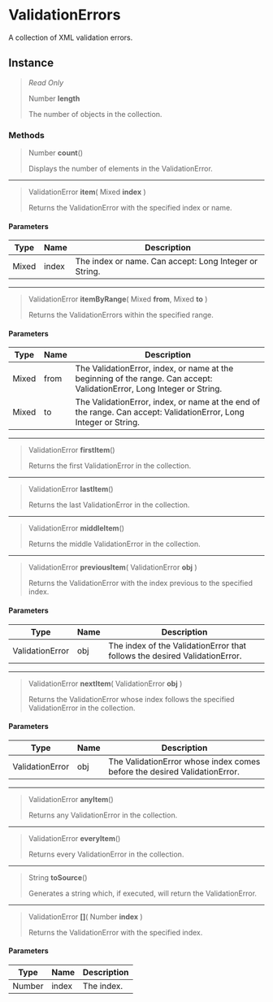 # ValidationErrors
A collection of XML validation errors.

## Instance
> *Read Only* 
> 
> Number **length** 
>
> The number of objects in the collection.

### Methods
> Number **count**()
> 
> Displays the number of elements in the ValidationError.
*** 
> ValidationError **item**( Mixed **index** )
> 
> Returns the ValidationError with the specified index or name.
#### Parameters
| Type | Name | Description |
|---|---|---|
| Mixed | index | The index or name. Can accept: Long Integer or String. |

*** 
> ValidationError **itemByRange**( Mixed **from**, Mixed **to** )
> 
> Returns the ValidationErrors within the specified range.
#### Parameters
| Type | Name | Description |
|---|---|---|
| Mixed | from | The ValidationError, index, or name at the beginning of the range. Can accept: ValidationError, Long Integer or String. |
| Mixed | to | The ValidationError, index, or name at the end of the range. Can accept: ValidationError, Long Integer or String. |

*** 
> ValidationError **firstItem**()
> 
> Returns the first ValidationError in the collection.
*** 
> ValidationError **lastItem**()
> 
> Returns the last ValidationError in the collection.
*** 
> ValidationError **middleItem**()
> 
> Returns the middle ValidationError in the collection.
*** 
> ValidationError **previousItem**( ValidationError **obj** )
> 
> Returns the ValidationError with the index previous to the specified index.
#### Parameters
| Type | Name | Description |
|---|---|---|
| ValidationError | obj | The index of the ValidationError that follows the desired ValidationError. |

*** 
> ValidationError **nextItem**( ValidationError **obj** )
> 
> Returns the ValidationError whose index follows the specified ValidationError in the collection.
#### Parameters
| Type | Name | Description |
|---|---|---|
| ValidationError | obj | The ValidationError whose index comes before the desired ValidationError. |

*** 
> ValidationError **anyItem**()
> 
> Returns any ValidationError in the collection.
*** 
> ValidationError **everyItem**()
> 
> Returns every ValidationError in the collection.
*** 
> String **toSource**()
> 
> Generates a string which, if executed, will return the ValidationError.
*** 
> ValidationError **[]**( Number **index** )
> 
> Returns the ValidationError with the specified index.
#### Parameters
| Type | Name | Description |
|---|---|---|
| Number | index | The index. |


